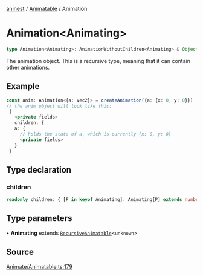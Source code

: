 [aninest](../../index.md) / [Animatable](../index.md) / Animation

# Animation\<Animating\>

```ts
type Animation<Animating>: AnimationWithoutChildren<Animating> & Object;
```

The animation object. This is a recursive type, meaning that it can contain other animations.

## Example

```ts
const anim: Animation<{a: Vec2}> = createAnimation({a: {x: 0, y: 0}}) 
// the anim object will look like this:
 {
   <private fields>
   children: {
   a: {
     // holds the state of a, which is currently {x: 0, y: 0}
     <private fields>
   }
 }
```

## Type declaration

### children

```ts
readonly children: { [P in keyof Animating]: Animating[P] extends number ? undefined : Animation<RecursiveAnimatable<Animating[P]>> };
```

## Type parameters

• **Animating** extends [`RecursiveAnimatable`](RecursiveAnimatable.md)\<`unknown`\>

## Source

[Animate/Animatable.ts:179](https://github.com/zphrs/aninest/blob/3be3895/src/Animate/Animatable.ts#L179)
